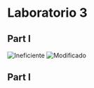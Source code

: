 # Laboratorio 3
## Part I
![](https://raw.githubusercontent.com/Nattpalacios/ARSW-Lab3/master/Imagenes/1.PNG "Ineficiente")
![](https://raw.githubusercontent.com/Nattpalacios/ARSW-Lab3/master/Imagenes/2.PNG "Modificado")


## Part I

